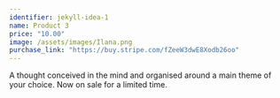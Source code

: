 ```yaml
---
identifier: jekyll-idea-1
name: Product 3 
price: "10.00"
image: /assets/images/Ilana.png
purchase_link: "https://buy.stripe.com/fZeeW3dwE8Xodb26oo"
---
```

A thought conceived in the mind and organised around a main theme of your choice. Now on sale for a limited time.